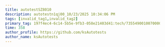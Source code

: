 ```yaml
---
title: autotestSZ8010
description: autotestn1qj00_10/23/2025 10:34:06 PM
tags: [invalid_tag1,invalid_tag2]
primary_tag: 197f4ec4-6c14-5b5e-9fb3-058e21403d41:tech/73554900100700000996/67838200100800006287
time: 358
author_profile: https://github.com/ksAutotests
author_name: ksAutotests
---
```

